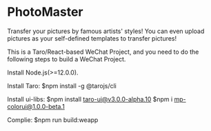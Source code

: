 # PhotoMaster

Transfer your pictures by famous artists' styles! You can even upload pictures as your self-defined templates to transfer pictures!

This is a Taro/React-based WeChat Project, and you need to do the following steps to build a WeChat Project.

Install Node.js(>=12.0.0).

Install Taro: $npm install -g @tarojs/cli

Install ui-libs: $npm install taro-ui@v3.0.0-alpha.10 $npm i mp-colorui@1.0.0-beta.1

Complie: $npm run build:weapp
